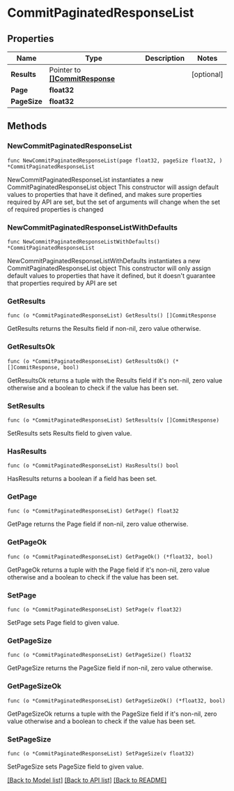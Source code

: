 # CommitPaginatedResponseList

## Properties

Name | Type | Description | Notes
------------ | ------------- | ------------- | -------------
**Results** | Pointer to [**[]CommitResponse**](CommitResponse.md) |  | [optional] 
**Page** | **float32** |  | 
**PageSize** | **float32** |  | 

## Methods

### NewCommitPaginatedResponseList

`func NewCommitPaginatedResponseList(page float32, pageSize float32, ) *CommitPaginatedResponseList`

NewCommitPaginatedResponseList instantiates a new CommitPaginatedResponseList object
This constructor will assign default values to properties that have it defined,
and makes sure properties required by API are set, but the set of arguments
will change when the set of required properties is changed

### NewCommitPaginatedResponseListWithDefaults

`func NewCommitPaginatedResponseListWithDefaults() *CommitPaginatedResponseList`

NewCommitPaginatedResponseListWithDefaults instantiates a new CommitPaginatedResponseList object
This constructor will only assign default values to properties that have it defined,
but it doesn't guarantee that properties required by API are set

### GetResults

`func (o *CommitPaginatedResponseList) GetResults() []CommitResponse`

GetResults returns the Results field if non-nil, zero value otherwise.

### GetResultsOk

`func (o *CommitPaginatedResponseList) GetResultsOk() (*[]CommitResponse, bool)`

GetResultsOk returns a tuple with the Results field if it's non-nil, zero value otherwise
and a boolean to check if the value has been set.

### SetResults

`func (o *CommitPaginatedResponseList) SetResults(v []CommitResponse)`

SetResults sets Results field to given value.

### HasResults

`func (o *CommitPaginatedResponseList) HasResults() bool`

HasResults returns a boolean if a field has been set.

### GetPage

`func (o *CommitPaginatedResponseList) GetPage() float32`

GetPage returns the Page field if non-nil, zero value otherwise.

### GetPageOk

`func (o *CommitPaginatedResponseList) GetPageOk() (*float32, bool)`

GetPageOk returns a tuple with the Page field if it's non-nil, zero value otherwise
and a boolean to check if the value has been set.

### SetPage

`func (o *CommitPaginatedResponseList) SetPage(v float32)`

SetPage sets Page field to given value.


### GetPageSize

`func (o *CommitPaginatedResponseList) GetPageSize() float32`

GetPageSize returns the PageSize field if non-nil, zero value otherwise.

### GetPageSizeOk

`func (o *CommitPaginatedResponseList) GetPageSizeOk() (*float32, bool)`

GetPageSizeOk returns a tuple with the PageSize field if it's non-nil, zero value otherwise
and a boolean to check if the value has been set.

### SetPageSize

`func (o *CommitPaginatedResponseList) SetPageSize(v float32)`

SetPageSize sets PageSize field to given value.



[[Back to Model list]](../README.md#documentation-for-models) [[Back to API list]](../README.md#documentation-for-api-endpoints) [[Back to README]](../README.md)


